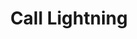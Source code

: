 ---
title: "Call Lightning"

spell:
  schools:
    - name:        "Evocation"
      subschools:  []
      descriptors: ["Electricity"]
  classes:
    - name:  "Druid"
      abbr:  "Drd"
      level: 3
  domains:
    - name:  "Weather"
      abbr:  "Weather"
      level: 3
  components:         [V, S]
  castingTime:        "1 round"
  range:              "Medium (100 ft. + 10 ft./level)"
  effect:             "One or more 30-ft.-long vertical lines of lightning"
  duration:           "1 min./level"
  savingThrow:        "Reflex half"
  spellResistance:    "Yes"
  description:        |
    Immediately upon completion of the spell, and once per round thereafter, you may call down a 5-foot-wide, 30-foot-long, vertical bolt of lightning that deals 3d6 points of electricity damage. The bolt of lightning flashes down in a vertical stroke at whatever target point you choose within the spell's range (measured from your position at the time). Any creature in the target square or in the path of the bolt is affected.

    You need not call a bolt of lightning immediately; other actions, even spellcasting, can be performed. However, each round after the first you may use a standard action (concentrating on the spell) to call a bolt. You may call a total number of bolts equal to your caster level (maximum 10 bolts).

    If you are outdoors and in a stormy area-a rain shower, clouds and wind, hot and cloudy conditions, or even a tornado (including a whirlwind formed by a djinni or an air elemental of at least Large size)-each bolt deals 3d10 points of electricity damage instead of 3d6.

    This spell functions indoors or underground but not underwater.
---